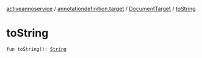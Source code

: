 [activeannoservice](../../index.md) / [annotationdefinition.target](../index.md) / [DocumentTarget](index.md) / [toString](./to-string.md)

# toString

`fun toString(): `[`String`](https://kotlinlang.org/api/latest/jvm/stdlib/kotlin/-string/index.html)
